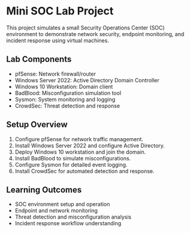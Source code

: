# Mini SOC Lab Project

This project simulates a small Security Operations Center (SOC) environment to demonstrate network security, endpoint monitoring, and incident response using virtual machines.

## Lab Components
- pfSense: Network firewall/router
- Windows Server 2022: Active Directory Domain Controller
- Windows 10 Workstation: Domain client
- BadBlood: Misconfiguration simulation tool
- Sysmon: System monitoring and logging
- CrowdSec: Threat detection and response

## Setup Overview
1. Configure pfSense for network traffic management.
2. Install Windows Server 2022 and configure Active Directory.
3. Deploy Windows 10 workstation and join the domain.
4. Install BadBlood to simulate misconfigurations.
5. Configure Sysmon for detailed event logging.
6. Install CrowdSec for automated detection and response.

## Learning Outcomes
- SOC environment setup and operation
- Endpoint and network monitoring
- Threat detection and misconfiguration analysis
- Incident response workflow understanding
